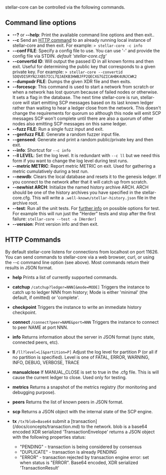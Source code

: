 stellar-core can be controlled via the following commands.

## Command line options
* **--?** or **--help**: Print the available command line options and then exit..
* **--c** Send an [HTTP command](#HTTP-Commands) to an already running local instance of stellar-core and then exit. For example: `> stellar-core -c info`
* **--conf FILE**: Specify a config file to use. You can use '-' and provide the config file via STDIN. *default 'stellar-core.cfg'*
* **--convertid ID**: Will output the passed ID in all known forms and then exit. Useful for determining the public key that corresponds to a given private key. For example:
`> stellar-core --convertid SDQVDISRYN2JXBS7ICL7QJAEKB3HWBJFP2QECXG7GZICAHBK4UNJCWK2`
* **--dumpxdr FILE**:  Dumps the given XDR file and then exits.
* **--forcescp**: This command is used to start a network from scratch or when a network has lost quorum because of failed nodes or otherwise. It sets a flag in the database. The next time stellar-core is run, stellar-core will start emitting SCP messages based on its last known ledger rather than waiting to hear a ledger close from the network. This doesn't change the requirements for quorum so although this node will emit SCP messages SCP won't complete until there are also a quorum of other nodes also emitting SCP messages on this same ledger.
* **--fuzz FILE**: Run a single fuzz input and exit.
* **--genfuzz FILE**:  Generate a random fuzzer input file.
* **--genseed**: Generate and print a random public/private key and then exit.
* **--info**: Shortcut for `--c info`
* **--ll LEVEL**: Set the log level. It is redundant with `--c ll` but we need this form if you want to change the log level during test runs.
* **--metric METRIC**: Report metric METRIC on exit. Used for gathering a metric cumulatively during a test run.
* **--newdb**: Clears the local database and resets it to the genesis ledger. If you connect to the network after that it will catch up from scratch. 
* **--newhist ARCH**:  Initialize the named history archive ARCH. ARCH should be one of the history archives you have specified in the stellar-core.cfg. This will write a `.well-known/stellar-history.json` file in the archive root.
* **--test**: Run all the unit tests. For [further info](https://github.com/philsquared/Catch/blob/master/docs/command-line.md) on possible options for test. For example this will run just the "Herder" tests and stop after the first failure: `stellar-core --test -a [Herder]` 
* **--version**: Print version info and then exit.


## HTTP Commands
By default stellar-core listens for connections from localhost on port 11626. You can send commands to stellar-core via a web browser, curl, or using the --c command line option (see above). Most commands return their results in JSON format.

* **help**
  Prints a list of currently supported commands.

* **catchup** 
  `/catchup?ledger=NNN[&mode=MODE]`
  Triggers the instance to catch up to ledger NNN from history;
  Mode is either 'minimal' (the default, if omitted) or 'complete'.

* **checkpoint**
  Triggers the instance to write an immediate history checkpoint.

* **connect**
  `/connect?peer=NAME&port=NNN`
  Triggers the instance to connect to peer NAME at port NNN.

* **info**
  Returns information about the server in JSON format (sync
  state, connected peers, etc).

* **ll**
 `/ll?level=L[&partition=P]`
  Adjust the log level for partition P (or all if no partition is specified).
  Level is one of FATAL, ERROR, WARNING, INFO, DEBUG, VERBOSE, TRACE

* **manualclose**
  If MANUAL_CLOSE is set to true in the .cfg file. This is will cause the 
  current ledger to close. Used only for testing.

* **metrics**
 Returns a snapshot of the metrics registry (for monitoring and
debugging purpose).

* **peers**
  Returns the list of known peers in JSON format.

* **scp**
  Returns a JSON object with the internal state of the SCP engine.

* **tx**
  `/tx?blob=Base64`
  submit a [transaction] (/docs/concepts/transaction.md) to the network.
  blob is a base64 encoded XDR serialized 'TransactionEnvelope'
  returns a JSON object with the following properties
  status:
    * "PENDING" - transaction is being considered by consensus
    * "DUPLICATE" - transaction is already PENDING
    * "ERROR" - transaction rejected by transaction engine
        error: set when status is "ERROR".
            Base64 encoded, XDR serialized 'TransactionResult'
